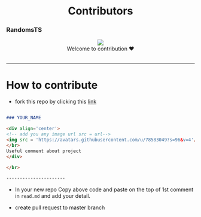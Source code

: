 # <div align='center'> Contributors </div>



### RandomsTS

<div align='center'>
<!-- add you any image url src = url-->
<img src = 'https://avatars.githubusercontent.com/u/118633727?s=200&v=4'/>
</br>
Welcome to contribution ♥
</div>

</br>

----------------------

<!--  paste above this line -->

































# How to contribute

- fork this repo by clicking this [link](https://github.com/Zain-ul-din/LGU-Timetable/fork)

```md

### YOUR_NAME

<div align='center'>
<!-- add you any image url src = url-->
<img src = 'https://avatars.githubusercontent.com/u/78583049?s=96&v=4'/>
</br>
Useful comment about project
</div>

</br>

----------------------

```

- In your new repo Copy above code and paste on the top of 1st comment in `read.md` and add your detail.

- create pull request to master branch


